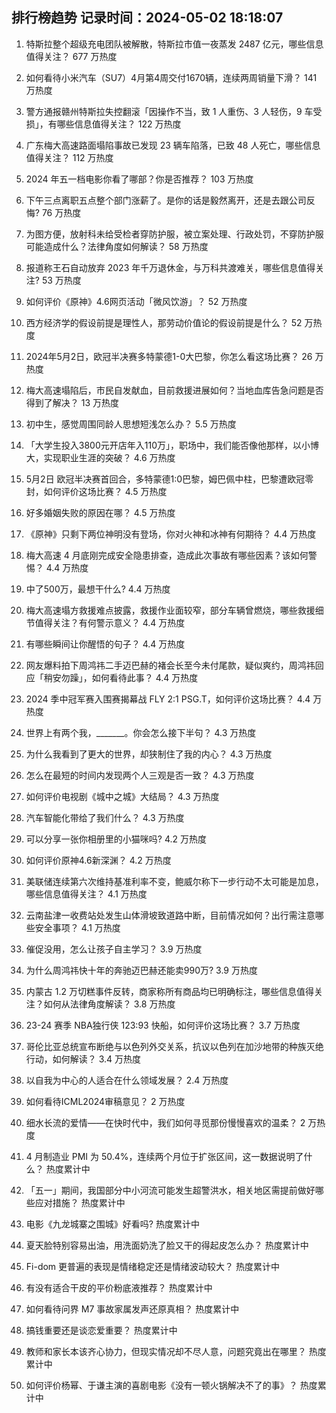 
## 排行榜趋势 记录时间：2024-05-02 18:18:07
  
  1. 特斯拉整个超级充电团队被解散，特斯拉市值一夜蒸发 2487 亿元，哪些信息值得关注？ 677 万热度
    
  2. 如何看待小米汽车（SU7）4月第4周交付1670辆，连续两周销量下滑？ 141 万热度
    
  3. 警方通报赣州特斯拉失控翻滚「因操作不当，致 1 人重伤、3 人轻伤，9 车受损」，有哪些信息值得关注？ 122 万热度
    
  4. 广东梅大高速路面塌陷事故已发现 23 辆车陷落，已致 48 人死亡，哪些信息值得关注？ 112 万热度
    
  5. 2024 年五一档电影你看了哪部？你是否推荐？ 103 万热度
    
  6. 下午三点离职五点整个部门涨薪了。是你的话是毅然离开，还是去跟公司反悔? 76 万热度
    
  7. 为图方便，放射科未给受检者穿防护服，被立案处理、行政处罚，不穿防护服可能造成什么？法律角度如何解读？ 58 万热度
    
  8. 报道称王石自动放弃 2023 年千万退休金，与万科共渡难关，哪些信息值得关注? 53 万热度
    
  9. 如何评价《原神》4.6网页活动「微风饮游」？ 52 万热度
    
  10. 西方经济学的假设前提是理性人，那劳动价值论的假设前提是什么？ 52 万热度
    
  11. 2024年5月2日，欧冠半决赛多特蒙德1-0大巴黎，你怎么看这场比赛？ 26 万热度
    
  12. 梅大高速塌陷后，市民自发献血，目前救援进展如何？当地血库告急问题是否得到了解决？ 13 万热度
    
  13. 初中生，感觉周围同龄人思想短浅怎么办？ 5.5 万热度
    
  14. 「大学生投入3800元开店年入110万」，职场中，我们能否像他那样，以小博大，实现职业生涯的突破？ 4.6 万热度
    
  15. 5月2日 欧冠半决赛首回合，多特蒙德1:0巴黎，姆巴佩中柱，巴黎遭欧冠零封，如何评价这场比赛？ 4.5 万热度
    
  16. 好多婚姻失败的原因在哪？ 4.5 万热度
    
  17. 《原神》只剩下两位神明没有登场，你对火神和冰神有何期待？ 4.4 万热度
    
  18. 梅大高速 4 月底刚完成安全隐患排查，造成此次事故有哪些因素？该如何警惕？ 4.4 万热度
    
  19. 中了500万，最想干什么? 4.4 万热度
    
  20. 梅大高速塌方救援难点披露，救援作业面较窄，部分车辆曾燃烧，哪些救援细节值得关注？有何警示意义？ 4.4 万热度
    
  21. 有哪些瞬间让你醒悟的句子？ 4.4 万热度
    
  22. 网友爆料拍下周鸿祎二手迈巴赫的褚会长至今未付尾款，疑似爽约，周鸿祎回应「稍安勿躁」，如何看待此事？ 4.4 万热度
    
  23. 2024 季中冠军赛入围赛揭幕战 FLY 2:1 PSG.T，如何评价这场比赛？ 4.4 万热度
    
  24. 世界上有两个我，_______。你会怎么接下半句？ 4.3 万热度
    
  25. 为什么我看到了更大的世界，却狭制住了我的内心？ 4.3 万热度
    
  26. 怎么在最短的时间内发现两个人三观是否一致？ 4.3 万热度
    
  27. 如何评价电视剧《城中之城》大结局？ 4.3 万热度
    
  28. 汽车智能化带给了我们什么？ 4.3 万热度
    
  29. 可以分享一张你相册里的小猫咪吗? 4.2 万热度
    
  30. 如何评价原神4.6新深渊？ 4.2 万热度
    
  31. 美联储连续第六次维持基准利率不变，鲍威尔称下一步行动不太可能是加息，哪些信息值得关注？ 4.1 万热度
    
  32. 云南盐津一收费站处发生山体滑坡致道路中断，目前情况如何？出行需注意哪些安全事项？ 4.1 万热度
    
  33. 催促没用，怎么让孩子自主学习？ 3.9 万热度
    
  34. 为什么周鸿祎快十年的奔驰迈巴赫还能卖990万? 3.9 万热度
    
  35. 内蒙古 1.2 万切糕事件反转，商家称所有商品均已明确标注，哪些信息值得关注？如何从法律角度解读？ 3.8 万热度
    
  36. 23-24 赛季 NBA独行侠 123:93 快船，如何评价这场比赛？ 3.7 万热度
    
  37. 哥伦比亚总统宣布断绝与以色列外交关系，抗议以色列在加沙地带的种族灭绝行动，如何解读？ 3.4 万热度
    
  38. 以自我为中心的人适合在什么领域发展？ 2.4 万热度
    
  39. 如何看待ICML2024审稿意见？ 2 万热度
    
  40. 细水长流的爱情——在快时代中，我们如何寻觅那份慢慢喜欢的温柔？ 2 万热度
    
  41. 4 月制造业 PMI 为 50.4%，连续两个月位于扩张区间，这一数据说明了什么？ 热度累计中
    
  42. 「五一」期间，我国部分中小河流可能发生超警洪水，相关地区需提前做好哪些应对措施？ 热度累计中
    
  43. 电影《九龙城寨之围城》好看吗? 热度累计中
    
  44. 夏天脸特别容易出油，用洗面奶洗了脸又干的得起皮怎么办？ 热度累计中
    
  45. Fi-dom 更普遍的表现是情绪稳定还是情绪波动较大？ 热度累计中
    
  46. 有没有适合干皮的平价粉底液推荐？ 热度累计中
    
  47. 如何看待问界 M7 事故家属发声还原真相？ 热度累计中
    
  48. 搞钱重要还是谈恋爱重要？ 热度累计中
    
  49. 教师和家长本该齐心协力，但现实情况却不尽人意，问题究竟出在哪里？ 热度累计中
    
  50. 如何评价杨幂、于谦主演的喜剧电影《没有一顿火锅解决不了的事》？ 热度累计中
    